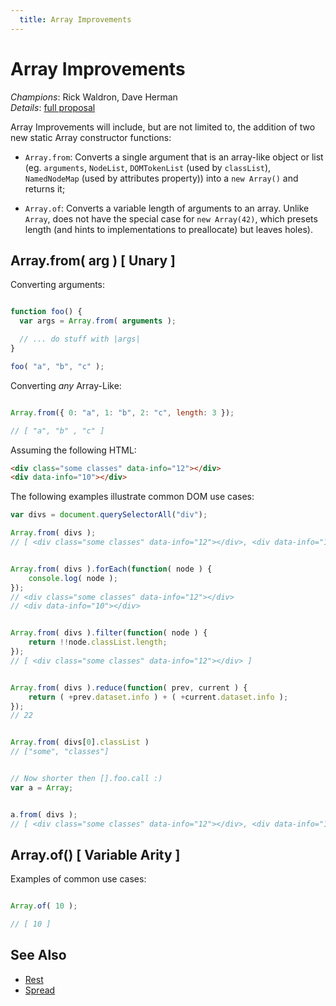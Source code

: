 ```yaml
---
  title: Array Improvements
---
```


# Array Improvements

*Champions*: Rick Waldron, Dave Herman<br/>
*Details*: [full proposal](details)

Array Improvements will include, but are not limited to, the addition of two new static Array constructor functions:

  * `Array.from`: Converts a single argument that is an array-like object or list (eg. `arguments`, `NodeList`, `DOMTokenList` (used by `classList`), `NamedNodeMap` (used by attributes property)) into a `new Array()` and returns it;

  * `Array.of`: Converts a variable length of arguments to an array. Unlike `Array`, does not have the special case for `new Array(42)`, which presets length (and hints to implementations to preallocate) but leaves holes).


## Array.from( arg ) [ Unary ]


Converting arguments:

```javascript

function foo() {
  var args = Array.from( arguments );

  // ... do stuff with |args|
}

foo( "a", "b", "c" );

```

Converting _any_ Array-Like:

```javascript

Array.from({ 0: "a", 1: "b", 2: "c", length: 3 });

// [ "a", "b" , "c" ]

```


Assuming the following HTML:

```html
<div class="some classes" data-info="12"></div>
<div data-info="10"></div>
```

The following examples illustrate common DOM use cases:

```javascript
var divs = document.querySelectorAll("div");

Array.from( divs );
// [ <div class=​"some classes" data-info=​"12">​</div>​, <div data-info=​"10">​</div>​ ]


Array.from( divs ).forEach(function( node ) {
    console.log( node );
});
// <div class=​"some classes" data-info=​"12">​</div>​
// <div data-info=​"10">​</div>​


Array.from( divs ).filter(function( node ) {
    return !!node.classList.length;
});
// [ <div class="some classes" data-info="12"></div> ]


Array.from( divs ).reduce(function( prev, current ) {
    return ( +prev.dataset.info ) + ( +current.dataset.info );
});
// 22


Array.from( divs[0].classList )
// ["some", "classes"]


// Now shorter then [].foo.call :)
var a = Array;


a.from( divs );
// [ <div class=​"some classes" data-info=​"12">​</div>​, <div data-info=​"10">​</div>​ ]
```

## Array.of() [ Variable Arity ]

Examples of common use cases:

```javascript

Array.of( 10 );

// [ 10 ]


```

## See Also

- [Rest](/es6/rest-parameters)
- [Spread](/es6/spread)
